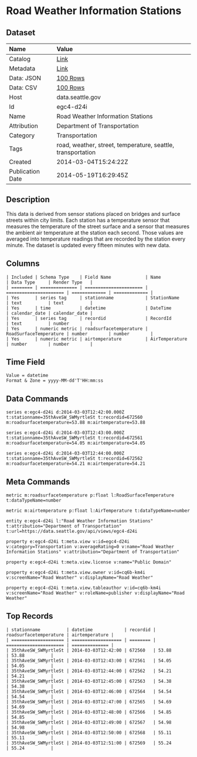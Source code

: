 # Road Weather Information Stations

## Dataset

| Name | Value |
| :--- | :---- |
| Catalog | [Link](https://catalog.data.gov/dataset/road-weather-information-stations-788f8) |
| Metadata | [Link](https://data.seattle.gov/api/views/egc4-d24i) |
| Data: JSON | [100 Rows](https://data.seattle.gov/api/views/egc4-d24i/rows.json?max_rows=100) |
| Data: CSV | [100 Rows](https://data.seattle.gov/api/views/egc4-d24i/rows.csv?max_rows=100) |
| Host | data.seattle.gov |
| Id | egc4-d24i |
| Name | Road Weather Information Stations |
| Attribution | Department of Transportation |
| Category | Transportation |
| Tags | road, weather, street, temperature, seattle, transportation |
| Created | 2014-03-04T15:24:22Z |
| Publication Date | 2014-05-19T16:29:45Z |

## Description

This data is derived from sensor stations placed on bridges and surface streets within city limits.  Each station has a temperature sensor that measures the temperature of the street surface and a sensor that measures the ambient air temperature at the station each second.  Those values are averaged into temperature readings that are recorded by the station every minute.  The dataset is updated every fifteen minutes with new data.

## Columns

```ls
| Included | Schema Type    | Field Name             | Name                   | Data Type     | Render Type   |
| ======== | ============== | ====================== | ====================== | ============= | ============= |
| Yes      | series tag     | stationname            | StationName            | text          | text          |
| Yes      | time           | datetime               | DateTime               | calendar_date | calendar_date |
| Yes      | series tag     | recordid               | RecordId               | text          | number        |
| Yes      | numeric metric | roadsurfacetemperature | RoadSurfaceTemperature | number        | number        |
| Yes      | numeric metric | airtemperature         | AirTemperature         | number        | number        |
```

## Time Field

```ls
Value = datetime
Format & Zone = yyyy-MM-dd'T'HH:mm:ss
```

## Data Commands

```ls
series e:egc4-d24i d:2014-03-03T12:42:00.000Z t:stationname=35thAveSW_SWMyrtleSt t:recordid=672560 m:roadsurfacetemperature=53.88 m:airtemperature=53.88

series e:egc4-d24i d:2014-03-03T12:43:00.000Z t:stationname=35thAveSW_SWMyrtleSt t:recordid=672561 m:roadsurfacetemperature=54.05 m:airtemperature=54.05

series e:egc4-d24i d:2014-03-03T12:44:00.000Z t:stationname=35thAveSW_SWMyrtleSt t:recordid=672562 m:roadsurfacetemperature=54.21 m:airtemperature=54.21
```

## Meta Commands

```ls
metric m:roadsurfacetemperature p:float l:RoadSurfaceTemperature t:dataTypeName=number

metric m:airtemperature p:float l:AirTemperature t:dataTypeName=number

entity e:egc4-d24i l:"Road Weather Information Stations" t:attribution="Department of Transportation" t:url=https://data.seattle.gov/api/views/egc4-d24i

property e:egc4-d24i t:meta.view v:id=egc4-d24i v:category=Transportation v:averageRating=0 v:name="Road Weather Information Stations" v:attribution="Department of Transportation"

property e:egc4-d24i t:meta.view.license v:name="Public Domain"

property e:egc4-d24i t:meta.view.owner v:id=cq6b-km4i v:screenName="Road Weather" v:displayName="Road Weather"

property e:egc4-d24i t:meta.view.tableauthor v:id=cq6b-km4i v:screenName="Road Weather" v:roleName=publisher v:displayName="Road Weather"
```

## Top Records

```ls
| stationname          | datetime            | recordid | roadsurfacetemperature | airtemperature | 
| ==================== | =================== | ======== | ====================== | ============== | 
| 35thAveSW_SWMyrtleSt | 2014-03-03T12:42:00 | 672560   | 53.88                  | 53.88          | 
| 35thAveSW_SWMyrtleSt | 2014-03-03T12:43:00 | 672561   | 54.05                  | 54.05          | 
| 35thAveSW_SWMyrtleSt | 2014-03-03T12:44:00 | 672562   | 54.21                  | 54.21          | 
| 35thAveSW_SWMyrtleSt | 2014-03-03T12:45:00 | 672563   | 54.38                  | 54.38          | 
| 35thAveSW_SWMyrtleSt | 2014-03-03T12:46:00 | 672564   | 54.54                  | 54.54          | 
| 35thAveSW_SWMyrtleSt | 2014-03-03T12:47:00 | 672565   | 54.69                  | 54.69          | 
| 35thAveSW_SWMyrtleSt | 2014-03-03T12:48:00 | 672566   | 54.85                  | 54.85          | 
| 35thAveSW_SWMyrtleSt | 2014-03-03T12:49:00 | 672567   | 54.98                  | 54.98          | 
| 35thAveSW_SWMyrtleSt | 2014-03-03T12:50:00 | 672568   | 55.11                  | 55.11          | 
| 35thAveSW_SWMyrtleSt | 2014-03-03T12:51:00 | 672569   | 55.24                  | 55.24          | 
```